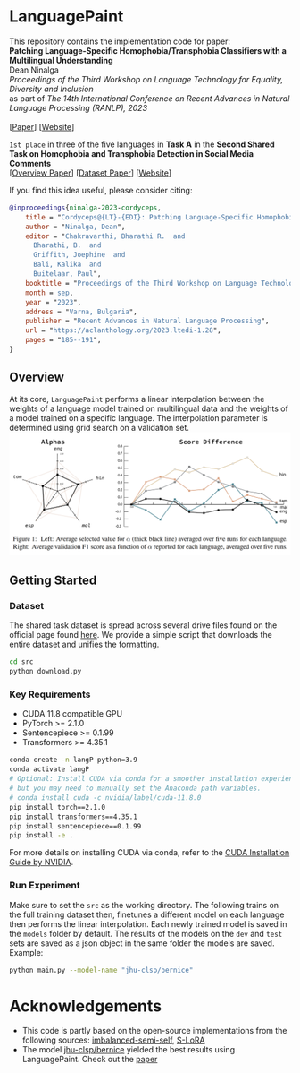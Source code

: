 # LanguagePaint

This repository contains the implementation code for paper: <br>
**Patching Language-Specific Homophobia/Transphobia Classifiers with a Multilingual Understanding** <br>
Dean Ninalga <br>
_Proceedings of the Third Workshop on Language Technology for Equality, Diversity and Inclusion_ <br>
as part of _The 14th International Conference on Recent Advances in Natural Language Processing (RANLP), 2023_ <br> <br>
[[Paper](https://aclanthology.org/2023.ltedi-1.28.pdf)] [[Website](https://aclanthology.org/events/ranlp-2023/)] 

`1st place` in three of the five languages in **Task A** in the **Second Shared Task on Homophobia and Transphobia Detection in Social Media Comments** <br>
[[Overview Paper](https://aclanthology.org/2023.ltedi-1.6.pdf)] [[Dataset Paper](https://www.sciencedirect.com/science/article/pii/S2667096822000623)] [[Website](https://codalab.lisn.upsaclay.fr/competitions/11077#learn_the_details-overview)]

If you find this idea useful, please consider citing:
```bib
@inproceedings{ninalga-2023-cordyceps,
    title = "Cordyceps@{LT}-{EDI}: Patching Language-Specific Homophobia/Transphobia Classifiers with a Multilingual Understanding",
    author = "Ninalga, Dean",
    editor = "Chakravarthi, Bharathi R.  and
      Bharathi, B.  and
      Griffith, Joephine  and
      Bali, Kalika  and
      Buitelaar, Paul",
    booktitle = "Proceedings of the Third Workshop on Language Technology for Equality, Diversity and Inclusion",
    month = sep,
    year = "2023",
    address = "Varna, Bulgaria",
    publisher = "Recent Advances in Natural Language Processing",
    url = "https://aclanthology.org/2023.ltedi-1.28",
    pages = "185--191",
}
```
## Overview
At its core, `LanguagePaint` performs a linear interpolation between the weights of a language model trained on multilingual data and the weights of a model trained on a specific language.
The interpolation parameter is determined using grid search on a validation set.
![Screenshot](alpha.png)

## Getting Started
### Dataset
The shared task dataset is spread across several drive files found on the official page found [here](https://codalab.lisn.upsaclay.fr/competitions/11077#participate).
We provide a simple script that downloads the entire dataset and unifies the formatting.
```bash
cd src
python download.py
```
### Key Requirements
- CUDA 11.8 compatible GPU
- PyTorch >= 2.1.0
- Sentencepiece >= 0.1.99
- Transformers >= 4.35.1
```bash
conda create -n langP python=3.9
conda activate langP 
# Optional: Install CUDA via conda for a smoother installation experience,
# but you may need to manually set the Anaconda path variables.
# conda install cuda -c nvidia/label/cuda-11.8.0
pip install torch==2.1.0
pip install transformers==4.35.1
pip install sentencepiece==0.1.99
pip install -e .
```
For more details on installing CUDA via conda, refer to the [CUDA Installation Guide by NVIDIA](https://docs.nvidia.com/cuda/cuda-installation-guide-linux/index.html#conda-installation).

### Run Experiment
Make sure to set the `src` as the working directory. The following trains on the full training dataset then, finetunes a different model on each language then performs the linear interpolation.
Each newly trained model is saved in the `models` folder by default.
The results of the models on the `dev` and `test` sets are saved as a json object in the same folder the models are saved. 
<br>
Example: 
```bash
python main.py --model-name "jhu-clsp/bernice"
```
# Acknowledgements
- This code is partly based on the open-source implementations from the following sources: [imbalanced-semi-self](https://github.com/YyzHarry/imbalanced-semi-self), [S-LoRA](https://github.com/S-LoRA/S-LoRA/blob/main/README.md)
- The model [jhu-clsp/bernice](https://huggingface.co/jhu-clsp/bernice) yielded the best results using LanguagePaint. Check out the [paper](https://aclanthology.org/2022.emnlp-main.415/)
